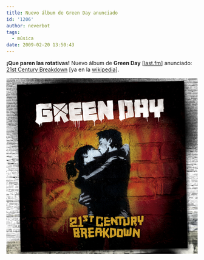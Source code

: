 ```yaml
---
title: Nuevo álbum de Green Day anunciado
id: '1206'
author: neverbot
tags:
  - música
date: 2009-02-20 13:50:43
---
```


**¡Que paren las rotativas!** Nuevo álbum de **Green Day** \[[last.fm](http://www.lastfm.es/music/Green+Day)\] anunciado: [21st Century Breakdown](http://www.greendaymusic.com/) \[ya en la [wikipedia](http://en.wikipedia.org/wiki/21st_Century_Breakdown)\].

[![Green Day - 21st Century Breakdown](./nuevo-album-de-green-day-anunciado/green-day-21st-century-breakdown.png "Green Day - 21st Century Breakdown")](http://www.greendaymusic.com/)